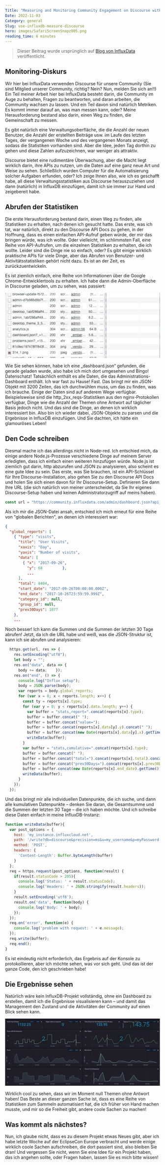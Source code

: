 ```yaml
---
Title: "Measuring and Monitoring Community Engagement on Discourse with InfluxDB"
Date: 2022-11-03
Category: general
Slug: use-influxdb-measure-discourse
hero: images/SafariScreenSnapz005.png
reading_time: 6 minutes
---
```


> Dieser Beitrag wurde ursprünglich auf [Blog von InfluxData](https://www.influxdata.com/blog/use-influxdb-measure-community/) veröffentlicht.

## Monitoring-Diskurs

Wir hier bei InfluxData verwenden Discourse für unsere Community (Sie sind Mitglied unserer Community, richtig? Nein? Nun, melden Sie sich an!!) Ein Teil meiner Arbeit hier bei InfluxData besteht darin, die Community im Auge zu behalten, Fragen zu beantworten, und daran arbeiten, die Community wachsen zu lassen. Und ein Teil davon sind natürlich Metriken. Es kommt immer darauf an, was man messen kann, oder? Meine Herausforderung bestand also darin, einen Weg zu finden, die Gemeinschaft zu messen.

Es gibt natürlich eine Verwaltungsoberfläche, die die Anzahl der neuen Benutzer, die Anzahl der erstellten Beiträge usw. im Laufe des letzten Tages, der vergangenen Woche und des vergangenen Monats anzeigt, sodass die Statistiken vorhanden sind. Aber die Idee, jeden Tag dorthin zu gehen und diese Zahlen aufzuzeichnen, war weniger als attraktiv.

Discourse bietet eine rudimentäre Überwachung, aber die Macht liegt wirklich darin, ihre APIs zu nutzen, um die Daten auf eine ganz neue Art und Weise zu sehen. Schließlich wurden Computer für die Automatisierung solcher Aufgaben erfunden, oder? Ich zeige Ihnen also, wie ich es geschafft habe, all diese Verwaltungsstatistiken aus Discourse herauszuziehen und dann (natürlich) in InfluxDB einzufügen, damit ich sie immer zur Hand und zeigebereit habe.

## Abrufen der Statistiken

Die erste Herausforderung bestand darin, einen Weg zu finden, alle Statistiken zu erhalten, nach denen ich gesucht hatte. Das erste, was ich tat, war natürlich, direkt zu den Discourse API Docs zu gehen, in der Hoffnung, dass es einen einfachen API-Aufruf geben würde, der mir das bringen würde, was ich wollte. Oder vielleicht, im schlimmsten Fall, eine Reihe von API-Aufrufen, um die einzelnen Statistiken zu erhalten, die ich wollte. Leider sind die Dinge nie so einfach, oder? Es gibt einige wirklich praktische APIs für viele Dinge, aber das Abrufen von Benutzer- und Aktivitätsstatistiken gehört nicht dazu. Es ist an der Zeit, es zurückzuentwickeln.

Es ist ziemlich einfach, eine Reihe von Informationen über die Google Chrome-Entwicklertools zu erhalten. Ich habe dann die Admin-Oberfläche in Discourse geladen, um zu sehen, was passiert:

![Google-Entwicklungstools](images/dashboard-Getting-the-Stats.jpg)

Wie Sie sehen können, habe ich eine „dashboard.json“ gefunden, die gerade geladen wurde, also habe ich mich dort umgesehen und Bingo! Datenschatz! Tatsächlich enthält es alle Daten, die das Administrations-Dashboard enthält. Ich war fast zu Hause! Fast. Das bringt mir ein JSON-Objekt mit 3200 Zeilen, das ich durchwühlen muss, um das zu finden, was ich brauche. Einige der Daten sind auf anderem Wege verfügbar. Beispielsweise sind die http_2xx_reqs-Statistiken aus den nginx-Protokollen verfügbar, Dinge wie die Anzahl der Themen ohne Antwort auf täglicher Basis jedoch nicht. Und das sind die Dinge, an denen ich wirklich interessiert bin. Also bin ich wieder dabei, JSON-Objekte zu parsen und die Ergebnisse in InfluxDB einzufügen. Und Sie dachten, ich hätte ein glamouröses Leben!

## Den Code schreiben

Diesmal mache ich das allerdings nicht in Node-red. Ich entschied mich, da einige andere Node.js-Prozesse verschiedene Dinge auf meinem Server erledigten, dass ich einfach einen weiteren hinzufügen würde. Node.js ist ziemlich gut darin, http abzurufen und JSON zu analysieren, also scheint es eine gute Idee zu sein. Das erste, was Sie brauchen, ist ein API-Schlüssel für Ihre Discourse-Installation, also gehen Sie zu den Discourse API Docs und holen Sie sich einen davon für Ihr Discourse-Setup. Definieren Sie dann Ihre URL (die sich natürlich von meiner unterscheidet, da Sie Ihr eigenes Discourse-Setup haben und keinen Administratorzugriff auf meins haben).

```javascript
const url = "https://community.influxdata.com/admin/dashboard.json?api_username=foo&api_key=bar";
```

Als ich mir die JSON-Datei ansah, entschied ich mich erneut für eine Reihe von "globalen Berichten", an denen ich interessiert war:

```json
{
  "global_reports": [
    { "type": "visits",
      "title": "User Visits",
      "xaxis": "Day",
      "yaxis": "Number of visits",
      "data": [
        { "x": "2017-09-26",
          "y": 68         },
          ...
      ],
      "total": 8404,
      "start_date": "2017-09-26T00:00:00.000Z",
      "end_date": "2017-10-26T23:59:59.999Z",
      "category_id": null,
      "group_id": null,
      "prev30Days": 1077
    },
    ...
```

Noch besser! Ich kann die Summen und die Summen der letzten 30 Tage abrufen! Jetzt, da ich die URL habe und weiß, was die JSON-Struktur ist, kann ich sie abrufen und analysieren:

```javascript
  https.get(url, res => {
    res.setEncoding("utf8");
    let body = "";
    res.on("data", data => {
      body += data;    });
    res.on("end", () => {
      console.log("Influx setup");
      body = JSON.parse(body);
      var reports = body.global_reports;
      for (var x = 0; x < reports.length; x++) {
        const ty = reports[x].type;
        for (var y = 0; y < reports[x].data.length; y++) {
          var buffer = "stats,report=".concat(reports[x].type);
          buffer = buffer.concat(" ");
          buffer = buffer.concat("value=");
          buffer = buffer.concat(reports[x].data[y].y).concat(" ");
          buffer = buffer.concat(new Date(reports[x].data[y].x).getTime());
          writeData(buffer);
        }
        var buffer = "stats,cumulative=".concat(reports[x].type);
        buffer = buffer.concat(" ");
        buffer = buffer.concat("total=").concat(reports[x].total).concat(",");
        buffer = buffer.concat("prev30Days=").concat(reports[x].prev30Days).concat(" ");
        buffer = buffer.concat(new Date(reports[x].end_date).getTime());
        writeData(buffer);
      }
    });
  });
```

Und das bringt mir alle individuellen Datenpunkte, die ich suche, und dann alle kumulativen Datenpunkte – denken Sie daran, die Gesamtsumme und die Summen der letzten 30 Tage – die ich haben möchte. Und ich schreibe diese Daten einfach in meine InfluxDB-Instanz:

```javascript
function writeData(buffer){
  var post_options = {
    host: 'my_instance.influxcloud.net',
    path: '/write?db=discourse&precision=ms&u=my_username&p=myPassword',
    method: 'POST',
    headers: {
      'Content-Length': Buffer.byteLength(buffer)
    }
  };
  req = https.request(post_options, function(result) {
    if(result.statusCode > 205){
      console.log('Status: ' + result.statusCode);
      console.log('Headers: ' + JSON.stringify(result.headers));
    }
    result.setEncoding('utf8');
    result.on('data', function(body) {
      console.log('Body: ' + body);
    });
  });
  req.on('error', function(e) {
    console.log('problem with request: ' + e.message);
  });
  req.write(buffer);
  req.end();
}
```

Es ist eindeutig nicht erforderlich, das Ergebnis auf der Konsole zu protokollieren, aber ich möchte sehen, was vor sich geht. Und das ist der ganze Code, den ich geschrieben habe!

## Die Ergebnisse sehen

Natürlich wäre kein InfluxDB-Projekt vollständig, ohne ein Dashboard zu erstellen, damit ich die Ergebnisse visualisieren kann – und damit das Management den Zustand und die Aktivitäten der Community auf einen Blick sehen kann.

![Google-Entwicklungstools](images/SafariScreenSnapz005.png)

Wirklich cool zu sehen, dass wir im Moment null Themen ohne Antwort haben! Das Beste an dieser ganzen Sache ist, dass es eine Reihe von Statistiken zum Sammeln automatisiert hat, die ich früher von Hand machen musste, und mir so die Freiheit gibt, andere coole Sachen zu machen!

## Was kommt als nächstes?

Nun, ich glaube nicht, dass es zu diesem Projekt etwas Neues gibt, aber ich habe letzte Woche auf der EclipseCon Europe verbracht und werde einige wirklich coole Sachen aufschreiben, die dort passiert sind, also bleiben Sie dran! Und vergessen Sie nicht, wenn Sie eine Idee für ein Projekt haben, das ich angehen sollte, oder Fragen haben, lassen Sie es mich bitte wissen!
